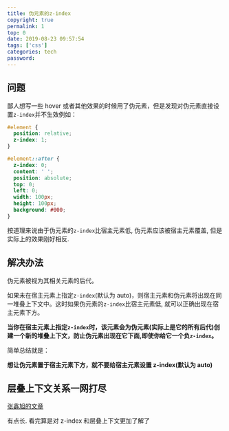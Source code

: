 ```yaml
---
title: 伪元素的z-index
copyright: true
permalink: 1
top: 0
date: 2019-08-23 09:57:54
tags: ['css']
categories: tech
password:
---
```


## 问题

鄙人想写一些 hover 或者其他效果的时候用了伪元素，但是发现对伪元素直接设置`z-index`并不生效例如：

```css
#element {
  position: relative;
  z-index: 1;
}

#element::after {
  z-index: 0;
  content: ' ';
  position: absolute;
  top: 0;
  left: 0;
  width: 100px;
  height: 100px;
  background: #000;
}
```

按道理来说由于伪元素的`z-index`比宿主元素低, 伪元素应该被宿主元素覆盖, 但是实际上的效果刚好相反.

<!--more-->

## 解决办法

伪元素被视为其相关元素的后代。

如果未在宿主元素上指定`z-index`(默认为 auto)，则宿主元素和伪元素将出现在同一堆叠上下文中。这时如果伪元素的`z-index`比宿主元素低, 就可以正确出现在宿主元素下方。

**当你在宿主元素上指定`z-index`时，该元素会为伪元素(实际上是它的所有后代)创建一个新的堆叠上下文，防止伪元素出现在它下面,即使你给它一个负`z-index`。**

简单总结就是：

**想让伪元素置于宿主元素下方，就不要给宿主元素设置 z-index(默认为 auto)**

## 层叠上下文关系一网打尽

[张鑫旭的文章](https://www.zhangxinxu.com/wordpress/2016/01/understand-css-stacking-context-order-z-index/)

有点长. 看完算是对 z-index 和层叠上下文更加了解了

